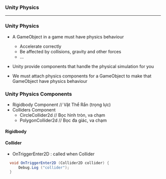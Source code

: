 
### Unity Physics

----------------------------------------------------

### Unity Physics

* A GameObject in a game must have physics behaviour
  * Accelerate correctly 
  * Be affected by collisions, gravity and other forces
  * ...
  
* Unity provide components that handle the physical simulation for you
* We must attach physics components for a GameObject to make that GameObject have physics behaviour


### Unity Physics Components

* Rigidbody Component // Vật Thể Rắn (trọng lực)
* Colliders Component
	* CircleCollider2d // Bọc hình tròn, va chạm
	* PolygonCollider2d // Bọc đa giác, va chạm

#### Rigidbody


#### Collider

* OnTriggerEnter2D : called when Collider

```c#
  void OnTriggerEnter2D (Collider2D collider) {
      Debug.Log ("collider"); 
  }
```
